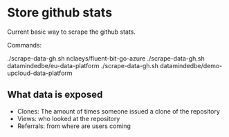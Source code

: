 # Store github stats

Current basic way to scrape the github stats.

Commands:

./scrape-data-gh.sh nclaeys/fluent-bit-go-azure
./scrape-data-gh.sh datamindedbe/eu-data-platform
./scrape-data-gh.sh datamindedbe/demo-upcloud-data-platform

## What data is exposed

- Clones: The amount of times someone issued a clone of the repository
- Views: who looked at the repository
- Referrals: from where are users coming
